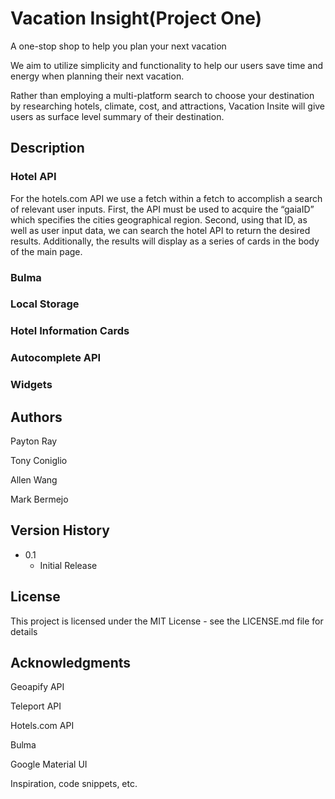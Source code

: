 # Vacation Insight(Project One)
A one-stop shop to help you plan your next vacation

We aim to utilize simplicity and functionality to help our users save time and energy when planning their next vacation. 

Rather than employing a multi-platform search to choose your destination by researching hotels, climate, cost, and attractions, Vacation Insite will give users as surface level summary of their destination.

## Description

### Hotel API

For the hotels.com API we use a fetch within a fetch to accomplish a search of relevant user inputs. First, the API must be used to acquire the “gaiaID” which specifies the cities geographical region. Second, using that ID, as well as user input data, we can search the hotel API to return the desired results. Additionally, the results will display as a series of cards in the body of the main page.

### Bulma


### Local Storage


### Hotel Information Cards


### Autocomplete API


### Widgets



## Authors
Payton Ray




Tony Coniglio




Allen Wang




Mark Bermejo





## Version History
* 0.1
    * Initial Release

## License

This project is licensed under the MIT License - see the LICENSE.md file for details

## Acknowledgments
Geoapify API




Teleport API




Hotels.com API




Bulma




Google Material UI

Inspiration, code snippets, etc.

